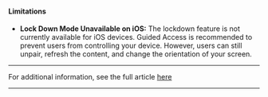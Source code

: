 #### **Limitations**

  * **Lock Down Mode Unavailable on iOS:** The lockdown feature is not currently available for iOS devices. Guided Access is recommended to prevent users from controlling your device. However, users can still unpair, refresh the content, and change the orientation of your screen.



* * *

For additional information, see the full article [here](https://support.optisigns.com/hc/en-us/articles/30310366838803)

---
